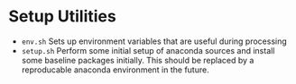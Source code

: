 # Setup Utilities

* `env.sh` Sets up environment variables that are useful during processing
* `setup.sh` Perform some initial setup of anaconda sources and install some baseline packages initially.  This should be replaced by a reproducable anaconda environment in the future.
